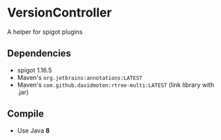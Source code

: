 # VersionController
A helper for spigot plugins

## Dependencies
- spigot 1.16.5
- Maven's `org.jetbrains:annotations:LATEST`
- Maven's `com.github.davidmoten:rtree-multi:LATEST` (link library with .jar)

## Compile
- Use Java **8**